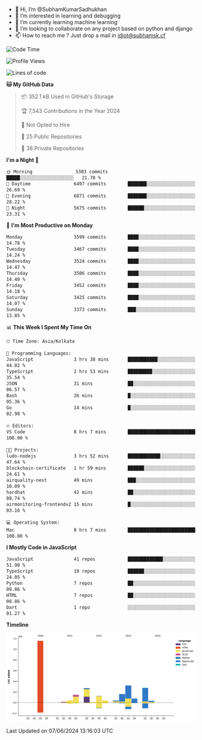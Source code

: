 - 👋 Hi, I’m @SubhamKumarSadhukhan
- 👀 I’m interested in learning and debugging
- 🌱 I’m currently learning machine learning
- 💞️ I’m looking to collaborate on any project based on python and django
- 📫 How to reach me ?
      Just drop a mail in idiot@subhamsk.cf

<!---
SubhamKumarSadhukhan/SubhamKumarSadhukhan is a ✨ special ✨ repository because its `README.md` (this file) appears on your GitHub profile.
You can click the Preview link to take a look at your changes.
--->


<!--START_SECTION:waka-->
![Code Time](http://img.shields.io/badge/Code%20Time-2%2C220%20hrs%2049%20mins-blue)

![Profile Views](http://img.shields.io/badge/Profile%20Views-0-blue)

![Lines of code](https://img.shields.io/badge/From%20Hello%20World%20I%27ve%20Written-2.7%20million%20lines%20of%20code-blue)

**🐱 My GitHub Data** 

> 📦 352.1 kB Used in GitHub's Storage 
 > 
> 🏆 7,543 Contributions in the Year 2024
 > 
> 🚫 Not Opted to Hire
 > 
> 📜 25 Public Repositories 
 > 
> 🔑 38 Private Repositories 
 > 
**I'm a Night 🦉** 

```text
🌞 Morning                5303 commits        █████░░░░░░░░░░░░░░░░░░░░   21.78 % 
🌆 Daytime                6497 commits        ███████░░░░░░░░░░░░░░░░░░   26.69 % 
🌃 Evening                6871 commits        ███████░░░░░░░░░░░░░░░░░░   28.22 % 
🌙 Night                  5675 commits        ██████░░░░░░░░░░░░░░░░░░░   23.31 % 
```
📅 **I'm Most Productive on Monday** 

```text
Monday                   3599 commits        ████░░░░░░░░░░░░░░░░░░░░░   14.78 % 
Tuesday                  3467 commits        ████░░░░░░░░░░░░░░░░░░░░░   14.24 % 
Wednesday                3524 commits        ████░░░░░░░░░░░░░░░░░░░░░   14.47 % 
Thursday                 3506 commits        ████░░░░░░░░░░░░░░░░░░░░░   14.40 % 
Friday                   3452 commits        ████░░░░░░░░░░░░░░░░░░░░░   14.18 % 
Saturday                 3425 commits        ████░░░░░░░░░░░░░░░░░░░░░   14.07 % 
Sunday                   3373 commits        ███░░░░░░░░░░░░░░░░░░░░░░   13.85 % 
```


📊 **This Week I Spent My Time On** 

```text
🕑︎ Time Zone: Asia/Kolkata

💬 Programming Languages: 
JavaScript               3 hrs 38 mins       ███████████░░░░░░░░░░░░░░   44.82 % 
TypeScript               2 hrs 53 mins       █████████░░░░░░░░░░░░░░░░   35.54 % 
JSON                     31 mins             ██░░░░░░░░░░░░░░░░░░░░░░░   06.57 % 
Bash                     26 mins             █░░░░░░░░░░░░░░░░░░░░░░░░   05.36 % 
Go                       14 mins             █░░░░░░░░░░░░░░░░░░░░░░░░   02.98 % 

🔥 Editors: 
VS Code                  8 hrs 7 mins        █████████████████████████   100.00 % 

🐱‍💻 Projects: 
ludo-nodejs              3 hrs 52 mins       ████████████░░░░░░░░░░░░░   47.64 % 
blockchain-certificate   1 hr 59 mins        ██████░░░░░░░░░░░░░░░░░░░   24.61 % 
airquality-nest          49 mins             ███░░░░░░░░░░░░░░░░░░░░░░   10.09 % 
hardhat                  42 mins             ██░░░░░░░░░░░░░░░░░░░░░░░   08.74 % 
airmonitoring-frontendv2 15 mins             █░░░░░░░░░░░░░░░░░░░░░░░░   03.16 % 

💻 Operating System: 
Mac                      8 hrs 7 mins        █████████████████████████   100.00 % 
```

**I Mostly Code in JavaScript** 

```text
JavaScript               41 repos            █████████████░░░░░░░░░░░░   51.90 % 
TypeScript               19 repos            ██████░░░░░░░░░░░░░░░░░░░   24.05 % 
Python                   7 repos             ██░░░░░░░░░░░░░░░░░░░░░░░   08.86 % 
HTML                     7 repos             ██░░░░░░░░░░░░░░░░░░░░░░░   08.86 % 
Dart                     1 repo              ░░░░░░░░░░░░░░░░░░░░░░░░░   01.27 % 
```



**Timeline**

![Lines of Code chart](https://raw.githubusercontent.com/SubhamKumarSadhukhan/SubhamKumarSadhukhan/main/assets/bar_graph.png)


 Last Updated on 07/06/2024 13:16:03 UTC
<!--END_SECTION:waka-->
